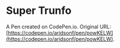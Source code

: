 # Super Trunfo

A Pen created on CodePen.io. Original URL: [https://codepen.io/aridsonf/pen/powKELW](https://codepen.io/aridsonf/pen/powKELW).


